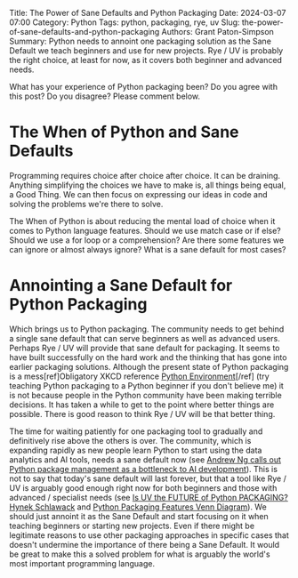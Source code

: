 Title: The Power of Sane Defaults and Python Packaging
Date: 2024-03-07 07:00
Category: Python
Tags: python, packaging, rye, uv
Slug: the-power-of-sane-defaults-and-python-packaging
Authors: Grant Paton-Simpson
Summary: Python needs to annoint one packaging solution as the Sane Default we teach beginners and use for new projects. Rye / UV is probably the right choice, at least for now, as it covers both beginner and advanced needs.

What has your experience of Python packaging been? Do you agree with this post? Do you disagree? Please comment below.

The When of Python and Sane Defaults
====================================

Programming requires choice after choice after choice. It can be draining. Anything simplifying the choices we have to make is, all things being equal, a Good Thing. We can then focus on expressing our ideas in code and solving the problems we're there to solve.

The When of Python is about reducing the mental load of choice when it comes to Python language features. Should we use match case or if else? Should we use a for loop or a comprehension? Are there some features we can ignore or almost always ignore? What is a sane default for most cases?

Annointing a Sane Default for Python Packaging
==============================================

Which brings us to Python packaging. The community needs to get behind a single sane default that can serve beginners as well as advanced users. Perhaps Rye / UV will provide that sane default for packaging. It seems to have built successfully on the hard work and the thinking that has gone into earlier packaging solutions. Although the present state of Python packaging is a mess[ref]Obligatory XKCD reference [Python Environment](https://xkcd.com/1987/)[/ref] (try teaching Python packaging to a Python beginner if you don't believe me) it is not because people in the Python community have been making terrible decisions. It has taken a while to get to the point where better things are possible. There is good reason to think Rye / UV will be that better thing.

The time for waiting patiently for one packaging tool to gradually and definitively rise above the others is over. The community, which is expanding rapidly as new people learn Python to start using the data analytics and AI tools, needs a sane default now (see [Andrew Ng calls out Python package management as a bottleneck to AI development](https://www.deeplearning.ai/the-batch/issue-238/)). This is not to say that today's sane default will last forever, but that a tool like Rye / UV is arguably good enough right now for both beginners and those with advanced / specialist needs (see [Is UV the FUTURE of Python PACKAGING? Hynek Schlawack](https://www.youtube.com/watch?v=_FdjW47Au30&t=1s) and [Python Packaging Features Venn Diagram](https://alpopkes.com/posts/python/figures/venn_diagram.png)). We should just annoint it as the Sane Default and start focusing on it when teaching beginners or starting new projects. Even if there might be legitimate reasons to use other packaging approaches in specific cases that doesn't undermine the importance of there being a Sane Default. It would be great to make this a solved problem for what is arguably the world's most important programming language.








